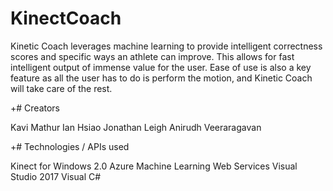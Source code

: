 # KinectCoach

Kinetic Coach leverages machine learning to provide intelligent correctness scores and specific ways an athlete can improve. This allows for fast intelligent output of immense value for the user. Ease of use is also a key feature as all the user has to do is perform the motion, and Kinetic Coach will take care of the rest.



+# Creators 

Kavi Mathur 
Ian Hsiao 
Jonathan Leigh 
Anirudh Veeraragavan 

+# Technologies / APIs used

Kinect for Windows 2.0
Azure Machine Learning Web Services 
Visual Studio 2017 
Visual C# 
